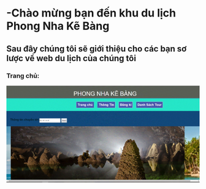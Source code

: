 <h1>-Chào mừng bạn đến khu du lịch Phong Nha Kẽ Bàng </h1>
<h2>Sau đây chúng tôi sẽ giới thiệu cho các bạn sơ lược về web du lịch của chúng tôi</h2>
<h3>Trang chủ:<br>
  
  ![img](11.GIF)
